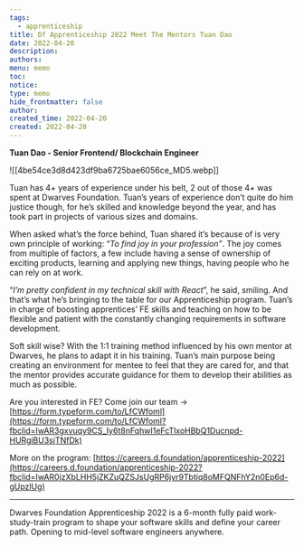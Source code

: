 ```yaml
---
tags:
  - apprenticeship
title: Df Apprenticeship 2022 Meet The Mentors Tuan Dao
date: 2022-04-20
description: 
authors: 
menu: memo
toc: 
notice: 
type: memo
hide_frontmatter: false
author: 
created_time: 2022-04-20
created: 2022-04-20
---
```


**Tuan Dao - Senior Frontend/ Blockchain Engineer**

![[4be54ce3d8d423df9ba6725bae6056ce_MD5.webp]]


Tuan has 4+ years of experience under his belt, 2 out of those 4+ was spent at Dwarves Foundation. Tuan’s years of experience don’t quite do him justice though, for he’s skilled and knowledge beyond the year, and has took part in projects of various sizes and domains.

When asked what’s the force behind, Tuan shared it’s because of is very own principle of working: “*To find joy in your profession”*. The joy comes from multiple of factors, a few include having a sense of ownership of exciting products, learning and applying new things, having people who he can rely on at work.

“*I’m pretty confident in my technical skill with React*”, he said, smiling. And that’s what he’s bringing to the table for our Apprenticeship program. Tuan’s in charge of boosting apprentices’ FE skills and teaching on how to be flexible and patient with the constantly changing requirements in software development.

Soft skill wise? With the 1:1 training method influenced by his own mentor at Dwarves, he plans to adapt it in his training. Tuan’s main purpose being creating an environment for mentee to feel that they are cared for, and that the mentor provides accurate guidance for them to develop their abilities as much as possible.

Are you interested in FE? Come join our team → [https://form.typeform.com/to/LfCWfoml](https://form.typeform.com/to/LfCWfoml?fbclid=IwAR3gxvuqy9CS_Iy6t8nFqhwI1eFcTlxoHBbQ1Ducnpd-HURgiBU3sjTNfDk)

More on the program: [https://careers.d.foundation/apprenticeship-2022](https://careers.d.foundation/apprenticeship-2022?fbclid=IwAR0jzXbLHH5jZKZuQZSJsUgRP6jyr9Tbtiq8oMFQNFhY2n0Ep6d-gUpzlUg)

___

Dwarves Foundation Apprenticeship 2022 is a 6-month fully paid work-study-train program to shape your software skills and define your career path. Opening to mid-level software engineers anywhere.
